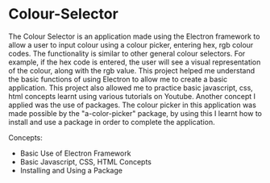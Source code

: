 # Colour-Selector
The Colour Selector is an application made using the Electron framework to allow a user to input colour using a colour picker, entering hex, rgb colour codes. The functionality is similar to other general colour selectors. For example, if the hex code is entered, the user will see a visual representation of the colour, along with the rgb value. This project helped me understand the basic functions of using Electron to allow me to create a basic application. This project also allowed me to practice basic javascript, css, html concepts learnt using various tutorials on Youtube. Another concept I applied was the use of packages. The colour picker in this application was made possible by the "a-color-picker" package, by using this I learnt how to install and use a package in order to complete the application.

Concepts:
- Basic Use of Electron Framework
- Basic Javascript, CSS, HTML Concepts
- Installing and Using a Package
